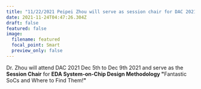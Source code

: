```yaml
---
title: "11/22/2021 Peipei Zhou will serve as session chair for DAC 2021: EDA System-on-Chip Design"
date: 2021-11-24T04:47:26.304Z
draft: false
featured: false
image:
  filename: featured
  focal_point: Smart
  preview_only: false
---
```

Dr. Zhou will attend DAC 2021 Dec 5th to Dec 9th 2021 and serve as the **Session Chair** for **EDA System-on-Chip Design Methodology "**[](<>)Fantastic SoCs and Where to Find Them!**"**
